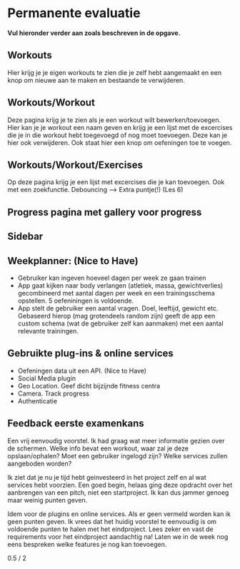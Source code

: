 # Permanente evaluatie

**Vul hieronder verder aan zoals beschreven in de opgave.**

## Workouts
Hier krijg je je eigen workouts te zien die je zelf hebt aangemaakt en een knop om nieuwe aan te maken en bestaande te verwijderen.

## Workouts/Workout
Deze pagina krijg je te zien als je een workout wilt bewerken/toevoegen.
Hier kan je je workout een naam geven en krijg je een lijst met de excercises die je in die workout hebt toegevoegd of nog moet toevoegen.
Deze kan je hier ook verwijderen.
Ook staat hier een knop om oefeningen toe te voegen.

## Workouts/Workout/Exercises
Op deze pagina krijg je een lijst met excercises die je kan toevoegen. Ook met een zoekfunctie.
Debouncing --> Extra puntje(!) (Les 6)

## Progress pagina met gallery voor progress

## Sidebar

## Weekplanner: (Nice to Have)
- Gebruiker kan ingeven hoeveel dagen per week ze gaan trainen
- App gaat kijken naar body verlangen (atletiek, massa, gewichtverlies) gecombineerd met aantal dagen per week en een trainingsschema opstellen. 5 oefeniningen is voldoende.
-  App stelt de gebruiker een aantal vragen. Doel, leeftijd, gewicht etc. Gebaseerd hierop (mag grotendeels random zijn) geeft de app een custom schema (wat de gebruiker zelf kan aanmaken) met een aantal relevante trainingen.

## Gebruikte plug-ins & online services
- Oefeningen data uit een API. (Nice to Have)
- Social Media plugin
- Geo Location. Geef dicht bijzijnde fitness centra
- Camera. Track progress
- Authenticatie



## Feedback eerste examenkans
Een vrij eenvoudig voorstel. Ik had graag wat meer informatie gezien over de schermen.
Welke info bevat een workout, waar zal je deze opslaan/ophalen? Moet een gebruiker ingelogd zijn? Welke services zullen aangeboden worden?

Ik ziet dat je nu je tijd hebt geinvesteerd in het project zelf en al wat services hebt voorzien.
Een goed begin, helaas ging deze opdracht over het aanbrengen van een pitch, niet een startproject. Ik kan dus jammer genoeg maar weinig punten geven.

Idem voor de plugins en online services. Als er geen vermeld worden kan ik geen punten geven.
Ik vrees dat het huidig voorstel te eenvoudig is om voldoende punten te halen met het eindproject.
Lees zeker en vast de requirements voor het eindproject aandachtig na! Laten we in de week nog eens bespreken welke features je nog kan toevoegen.

0.5 / 2
